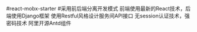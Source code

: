 #react-mobx-starter
#采用前后端分离开发模式
前端使用最新的React技术，后端使用Django框架
使用Restful风格设计服务间API接口
无session认证技术，强密码技术
阿里开源Antd组件
